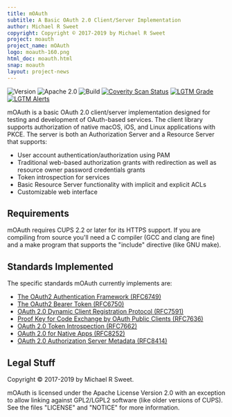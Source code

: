```yaml
---
title: mOAuth
subtitle: A Basic OAuth 2.0 Client/Server Implementation
author: Michael R Sweet
copyright: Copyright © 2017-2019 by Michael R Sweet
project: moauth
project_name: mOAuth
logo: moauth-160.png
html_doc: moauth.html
snap: moauth
layout: project-news
---
```


![Version](https://img.shields.io/github/v/release/michaelrsweet/moauth?include_prereleases)
![Apache 2.0](https://img.shields.io/github/license/michaelrsweet/moauth)
![Build](https://github.com/michaelrsweet/moauth/workflows/Build/badge.svg)
[![Coverity Scan Status](https://img.shields.io/coverity/scan/22388.svg)](https://scan.coverity.com/projects/michaelrsweet-moauth)
[![LGTM Grade](https://img.shields.io/lgtm/grade/cpp/github/michaelrsweet/moauth)](https://lgtm.com/projects/g/michaelrsweet/moauth/context:cpp)
[![LGTM Alerts](https://img.shields.io/lgtm/alerts/github/michaelrsweet/moauth)](https://lgtm.com/projects/g/michaelrsweet/moauth/)

mOAuth is a basic OAuth 2.0 client/server implementation designed for testing
and development of OAuth-based services.  The client library supports
authorization of native macOS, iOS, and Linux applications with PKCE.  The
server is both an Authorization Server and a Resource Server that supports:

- User account authentication/authorization using PAM
- Traditional web-based authorization grants with redirection as well as
  resource owner password credentials grants
- Token introspection for services
- Basic Resource Server functionality with implicit and explicit ACLs
- Customizable web interface


Requirements
------------

mOAuth requires CUPS 2.2 or later for its HTTPS support.  If you are compiling
from source you'll need a C compiler (GCC and clang are fine) and a make
program that supports the "include" directive (like GNU make).


Standards Implemented
---------------------

The specific standards mOAuth currently implements are:

- [The OAuth2 Authentication Framework (RFC6749)](https://tools.ietf.org/html/rfc6749)
- [The OAuth2 Bearer Token (RFC6750)](https://tools.ietf.org/html/rfc6750)
- [OAuth 2.0 Dynamic Client Registration Protocol (RFC7591)](https://tools.ietf.org/html/rfc7591)
- [Proof Key for Code Exchange by OAuth Public Clients (RFC7636)](https://tools.ietf.org/html/rfc7636)
- [OAuth 2.0 Token Introspection (RFC7662)](https://tools.ietf.org/html/rfc7662)
- [OAuth 2.0 for Native Apps (RFC8252)](https://tools.ietf.org/html/rfc8252)
- [OAuth 2.0 Authorization Server Metadata (RFC8414)](https://tools.ietf.org/html/rfc8414)


Legal Stuff
-----------

Copyright © 2017-2019 by Michael R Sweet.

mOAuth is licensed under the Apache License Version 2.0 with an exception to
allow linking against GPL2/LGPL2 software (like older versions of CUPS).  See
the files "LICENSE" and "NOTICE" for more information.
